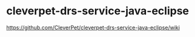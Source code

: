 # cleverpet-drs-service-java-eclipse

https://github.com/CleverPet/cleverpet-drs-service-java-eclipse/wiki

